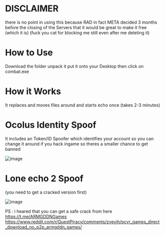 # DISCLAIMER
there is no point in using this because RAD in fact META decided 3 months before the closing of the Servers that it would be great to make it free (which it is)
(fuck you cat for blocking me still even after me deleting it)
# How to Use
Download the folder unpack it put it onto your Desktop then click on combat.exe

# How it Works
It replaces and moves files around and starts echo once (takes 2-3 minutes)

# Ocolus Identity Spoof
It includes an Token/ID Spoofer which identifies your account so you can change it around if you hack ingame so theres a smaller chance to get banned

![image](https://user-images.githubusercontent.com/118598934/231561216-25de63ef-de3c-4337-9ad6-d17725a66230.png)

# Lone echo 2 Spoof
(you need to get a cracked version first)

![image](https://user-images.githubusercontent.com/118598934/231562118-8240fcef-d204-4273-9d84-5a7889665d7a.png)

PS : i heared that you can get a safe crack from here https://t.me/ARMGDDNGames
https://www.reddit.com/r/QuestPiracy/comments/zveyjh/pcvr_games_direct_download_no_p2p_armgddn_games/
